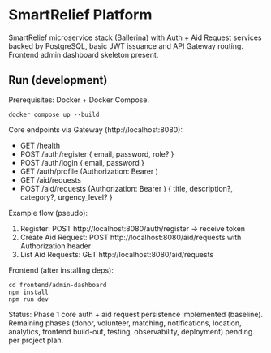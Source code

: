 # SmartRelief Platform

SmartRelief microservice stack (Ballerina) with Auth + Aid Request services backed by PostgreSQL, basic JWT issuance and API Gateway routing. Frontend admin dashboard skeleton present.

## Run (development)

Prerequisites: Docker + Docker Compose.

```
docker compose up --build
```

Core endpoints via Gateway (http://localhost:8080):
- GET  /health
- POST /auth/register { email, password, role? }
- POST /auth/login { email, password }
- GET  /auth/profile (Authorization: Bearer <token>)
- GET  /aid/requests
- POST /aid/requests  (Authorization: Bearer <token>) { title, description?, category?, urgency_level? }

Example flow (pseudo):
1. Register: POST http://localhost:8080/auth/register -> receive token
2. Create Aid Request: POST http://localhost:8080/aid/requests with Authorization header
3. List Aid Requests: GET http://localhost:8080/aid/requests

Frontend (after installing deps):
```
cd frontend/admin-dashboard
npm install
npm run dev
```

Status: Phase 1 core auth + aid request persistence implemented (baseline). Remaining phases (donor, volunteer, matching, notifications, location, analytics, frontend build-out, testing, observability, deployment) pending per project plan.
